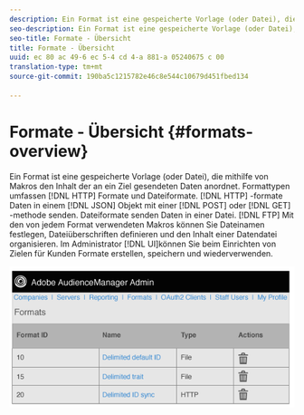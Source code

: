 ```yaml
---
description: Ein Format ist eine gespeicherte Vorlage (oder Datei), die mithilfe von Makros den Inhalt der an ein Ziel gesendeten Daten anordnet. Zu den Formaten zählen HTTP-Formate und Dateiformate. HTTP-Formate senden Daten in einem JSON-Objekt mit einer POST- oder GET-Methode. Dateiformate senden Daten per FTP in einer Datei. Mit den von jedem Format verwendeten Makros können Sie Dateinamen festlegen, Dateiüberschriften definieren und den Inhalt einer Datendatei organisieren. In der Admin-Benutzeroberfläche können Sie beim Einrichten von Zielen für Kunden Formate erstellen, speichern und wiederverwenden.
seo-description: Ein Format ist eine gespeicherte Vorlage (oder Datei), die mithilfe von Makros den Inhalt der an ein Ziel gesendeten Daten anordnet. Zu den Formaten zählen HTTP-Formate und Dateiformate. HTTP-Formate senden Daten in einem JSON-Objekt mit einer POST- oder GET-Methode. Dateiformate senden Daten per FTP in einer Datei. Mit den von jedem Format verwendeten Makros können Sie Dateinamen festlegen, Dateiüberschriften definieren und den Inhalt einer Datendatei organisieren. In der Admin-Benutzeroberfläche können Sie beim Einrichten von Zielen für Kunden Formate erstellen, speichern und wiederverwenden.
seo-title: Formate - Übersicht
title: Formate - Übersicht
uuid: ec 80 ac 49-6 ec 5-4 cd 4-a 881-a 05240675 c 00
translation-type: tm+mt
source-git-commit: 190ba5c1215782e46c8e544c10679d451fbed134

---
```



# Formate - Übersicht {#formats-overview}

Ein Format ist eine gespeicherte Vorlage (oder Datei), die mithilfe von Makros den Inhalt der an ein Ziel gesendeten Daten anordnet. Formattypen umfassen [!DNL HTTP] Formate und Dateiformate. [!DNL HTTP] -formate Daten in einem [!DNL JSON] Objekt mit einer [!DNL POST] oder [!DNL GET] -methode senden. Dateiformate senden Daten in einer Datei. [!DNL FTP] Mit den von jedem Format verwendeten Makros können Sie Dateinamen festlegen, Dateiüberschriften definieren und den Inhalt einer Datendatei organisieren. Im Administrator [!DNL UI]können Sie beim Einrichten von Zielen für Kunden Formate erstellen, speichern und wiederverwenden.

![](assets/formats.png)